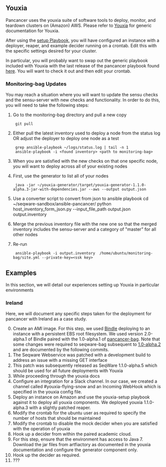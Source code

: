 ## Youxia ##

Pancancer uses the youxia suite of software tools to deploy, monitor, and teardown clusters on (Amazon) AWS.
Please refer to [Youxia](https://github.com/CloudBindle/youxia) for generic documentation for Youxia.

After using the [setup Playbook](https://github.com/CloudBindle/youxia/tree/develop/youxia-setup), you will have configured an instance with a deployer, reaper, and example decider running on a crontab. Edit this with the specific settings desired for your cluster. 

In particular, you will probably want to swap out the generic playbook included with Youxia with the last release of the pancancer playbook found [here](https://github.com/ICGC-TCGA-PanCancer/monitoring-bag). You will want to check it out and then edit your crontab. 

### Monitoring-bag Updates ###

You may reach a situation where you will want to update the sensu checks and the sensu-server with new checks and functionality. In order to do this, you will need to take the following steps:

1. Go to the monitoring-bag directory and pull a new copy

        git pull
2. Either pull the latest inventory used to deploy a node from the status log OR adjust the deployer to deploy one node as a test

        grep ansible-playbook ~/logs/status.log | tail -n 1 
        ansible-playbook -i <found inventory> <path to monitoring-bag> 
3. When you are satisfied with the new checks on that one specific node, you will want to deploy across all of your existing nodes
4. First, use the generator to list all of your nodes

        java -jar ~/youxia-generator/target/youxia-generator-1.1.0-alpha.3-jar-with-dependencies.jar --aws --output output.json
5. Use a converter script to convert from json to ansible playbook 
        cd ~/seqware-sandbox/ansible-pancancer/
        python host_inventory_form_json.py  --input_file_path output.json output.inventory
6. Merge the previous inventory file with the new one so that the merged inventory includes the sensu-server and a category of "master" for all other nodes
7. Re-run

        ansible-playbook -i output.inventory  /home/ubuntu/monitoring-bag/site.yml --private-key=<ssk key>
        
## Examples

In this section, we will detail our experiences setting up Youxia in particular environments

### Ireland ####

Here, we will document any specific steps taken for the deployment for pancancer with Ireland as a case study.

0. Create an AMI image. For this step, we used [Bindle](https://github.com/CloudBindle/Bindle#persistance-of-ephemeral-disks---aws) deploying to an instance with a persistent EBS root filesystem. We used version 2.0-alpha.1 of Bindle paired with the 1.0-alpha.1 of [pancancer-bag](https://github.com/ICGC-TCGA-PanCancer/pancancer-bag). Note that some changes were required to seqware-bag subsequent to [1.0-alpha.2](https://github.com/SeqWare/seqware-bag/releases/tag/1.0-alpha.2) and are documented by the following commits.
  1. The Seqware Webservice was patched with a development build to address an issue with a missing GET interface
  2. This patch was subsequently released as SeqWare 1.1.0-alpha.5 which should be used for all future deployments with Youxia
1. While proceeding through the youxia docs 
  1. Configure an integration for a Slack channel. In our case, we created a channel called #youxia-flying-snow and an Incoming WebHook which is specified in the youxia config file.
  2. Deploy an instance on Amazon and use the youxia-setup playbook against it to deploy all youxia components. We deployed youxia 1.1.0-alpha.3 with a slightly patched reaper.
  3. Modify the crontab for the ubuntu user as required to specify the number of hosts that should be maintained
  4. Modify the crontab to disable the mock decider when you are satisfied with the operation of youxia
2. Hook up a decider from within the paired academic cloud.  
  1. For this step, ensure that the environment has access to Java 7. Download the jar files from artfiactory as documented in the youxia documentation and configure the generator component only.
3. Hook up the decider as required.
4. ???
